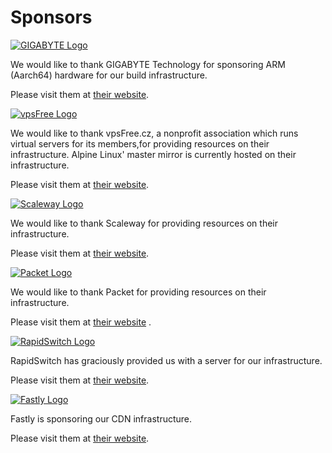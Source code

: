# Sponsors

[![GIGABYTE Logo](/gigabyte-small.png)](http://b2b.gigabyte.com)

We would like to thank GIGABYTE Technology for sponsoring ARM (Aarch64) hardware
for our build infrastructure.

Please visit them at [their website](http://b2b.gigabyte.com).

[![vpsFree Logo](/vpsfree-small.png)](https://vpsfree.org)

We would like to thank vpsFree.cz, a nonprofit association which runs virtual servers for its members,for providing resources on their infrastructure.
Alpine Linux' master mirror is currently hosted on their infrastructure.

Please visit them at [their website](https://vpsfree.org).

[![Scaleway Logo](/scaleway-small.png)](https://www.scaleway.com/)

We would like to thank Scaleway for providing resources on their infrastructure.

Please visit them at [their website](https://www.scaleway.com/).

[![Packet Logo](/packet-small.png)](https://www.packet.net)

We would like to thank Packet for providing resources on their infrastructure.

Please visit them at [their website](https://www.packet.net/) .

[![RapidSwitch Logo](/rapidswitch-small.png)](https://www.rapidswitch.com)

RapidSwitch has graciously provided us with a server for our infrastructure.

Please visit them at [their website](https://www.rapidswitch.com).

[![Fastly Logo](/logo_fastly.png)](https://fastly.com)

Fastly is sponsoring our CDN infrastructure.

Please visit them at [their website](https://fastly.com).


